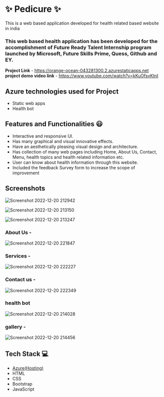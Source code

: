 # ✨ Pedicure ✨

This is a web based application developed for health related based website in india

### This web based health application has been developed for the accomplishment of Future Ready Talent Internship program launched by Microsoft, Future Skills Prime, Quess, Github and EY.


**Project Link** - https://orange-ocean-043281300.2.azurestaticapps.net
**project demo video link** - https://www.youtube.com/watch?v=kKuOfsvKtnI

## Azure technologies used for Project

- Static web apps
- Health bot

## Features and Functionalities 😃

- Interactive and responsive UI.
- Has many graphical and visual innovative effects.
- Have an aesthetically pleasing visual design and architecture.
- Has collection of many web pages including Home, About Us, Contact, Menu, health topics and health related information etc.
- User can know about health information through this website.
- Included the feedback Survey form to increase the scope of improvement 

## Screenshots
![Screenshot 2022-12-20 212942](https://user-images.githubusercontent.com/118047429/208710949-ad7db2b6-fe09-4152-aad6-ada7b9f3c04d.jpg)

![Screenshot 2022-12-20 213150](https://user-images.githubusercontent.com/118047429/208711176-0916e1a0-2660-4358-a772-d8a73f8dc742.jpg)


![Screenshot 2022-12-20 213247](https://user-images.githubusercontent.com/118047429/208711542-b207f81e-238b-4a23-9d9c-7ee43832a759.jpg)

   

### About Us -
![Screenshot 2022-12-20 221847](https://user-images.githubusercontent.com/118047429/208721641-6b468e63-23a1-4384-a8c9-4e7272d54297.jpg)


### Services -

![Screenshot 2022-12-20 222227](https://user-images.githubusercontent.com/118047429/208722651-5337c609-9e76-4a40-8e0a-8ad7cbdc2914.jpg)


### Contact us -

![Screenshot 2022-12-20 222349](https://user-images.githubusercontent.com/118047429/208722768-b582f670-0800-483e-aa4a-490343cbcc48.jpg)


### health bot

![Screenshot 2022-12-20 214028](https://user-images.githubusercontent.com/118047429/208713141-b3feb65c-0bfa-4e71-85b2-74acd26c467a.jpg)

### gallery -

![Screenshot 2022-12-20 214456](https://user-images.githubusercontent.com/118047429/208713959-9bec00b8-518c-487d-88a2-aa6bb63f91f5.jpg)



## Tech Stack 💻

- [Azure(Hosting)](https://azure.microsoft.com/en-in/features/azure-portal/)
- HTML
- CSS
- Bootstrap
- JavaScript

